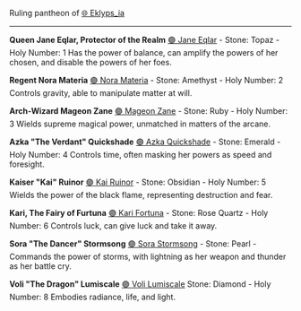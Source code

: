 Ruling pantheon of [🌐 Eklyps_ia](🌐%20Eklyps_ia.md)

---

**Queen Jane Eqlar, Protector of the Realm**
[🟣 Jane Eqlar](🟣%20Jane%20Eqlar.md) - Stone: Topaz - Holy Number: 1
Has the power of balance, can amplify the powers of her chosen, and disable the powers of her foes.

**Regent Nora Materia**
[🟣 Nora Materia](🟣%20Nora%20Materia.md) - Stone: Amethyst - Holy Number: 2
Controls gravity, able to manipulate matter at will.

**Arch-Wizard Mageon Zane**
[🟣 Mageon Zane](🟣%20Mageon%20Zane.md) - Stone: Ruby - Holy Number: 3
Wields supreme magical power, unmatched in matters of the arcane.

**Azka "The Verdant" Quickshade**
[🟣 Azka Quickshade](🟣%20Azka%20Quickshade.md) - Stone: Emerald - Holy Number: 4
Controls time, often masking her powers as speed and foresight.

**Kaiser "Kai" Ruinor**
[🟣 Kai Ruinor](🟣%20Kai%20Ruinor.md) - Stone: Obsidian - Holy Number: 5
Wields the power of the black flame, representing destruction and fear.

**Kari, The Fairy of Furtuna**
[🟣 Kari Fortuna](🟣%20Kari%20Fortuna.md) - Stone: Rose Quartz - Holy Number: 6
Controls luck, can give luck and take it away.

**Sora "The Dancer" Stormsong**
[🟣 Sora Stormsong](🟣%20Sora%20Stormsong.md) - Stone: Pearl - Commands the power of storms, with lightning as her weapon and thunder as her battle cry.

**Voli "The Dragon" Lumiscale**
[🟣 Voli Lumiscale](🟣%20Voli%20Lumiscale.md) Stone: Diamond - Holy Number: 8
Embodies radiance, life, and light.